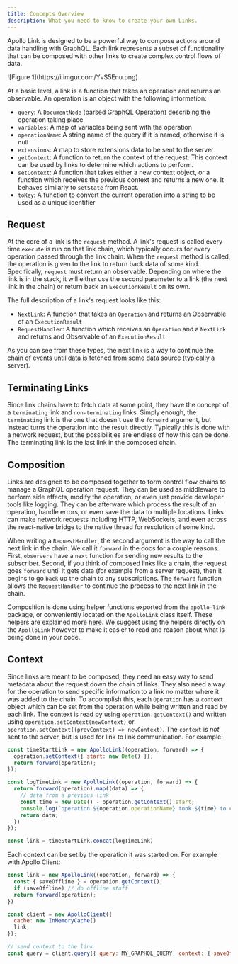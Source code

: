 ```yaml
---
title: Concepts Overview
description: What you need to know to create your own Links.
---
```


Apollo Link is designed to be a powerful way to compose actions around data handling with GraphQL. Each link represents a subset of functionality that can be composed with other links to create complex control flows of data.

<div class="center"> ![Figure 1](https://i.imgur.com/YvS5Enu.png)</div>

At a basic level, a link is a function that takes an operation and returns an observable. An operation is an object with the following information:
- `query`: A `DocumentNode` (parsed GraphQL Operation) describing the operation taking place
- `variables`: A map of variables being sent with the operation
- `operationName`: A string name of the query if it is named, otherwise it is null
- `extensions`: A map to store extensions data to be sent to the server
- `getContext`: A function to return the context of the request. This context can be used by links to determine which actions to perform. 
- `setContext`: A function that takes either a new context object, or a function which receives the previous context and returns a new one. It behaves similarly to `setState` from React.
- `toKey`: A function to convert the current operation into a string to be used as a unique identifier

<h2 id="request">Request</h2>

At the core of a link is the `request` method. A link's request is called every time `execute` is run on that link chain, which typically occurs for every operation passed through the link chain. When the `request` method is called, the operation is given to the link to return back data of some kind. Specifically, `request` must return an observable. Depending on where the link is in the stack, it will either use the second parameter to a link (the next link in the chain) or return back an `ExecutionResult` on its own.

The full description of a link's request looks like this:
- `NextLink`: A function that takes an `Operation` and returns an Observable of an `ExecutionResult`
- `RequestHandler`: A function which receives an `Operation` and a `NextLink` and returns and Observable of an `ExecutionResult`

As you can see from these types, the next link is a way to continue the chain of events until data is fetched from some data source (typically a server).

<h2 id="terminating">Terminating Links</h2>

Since link chains have to fetch data at some point, they have the concept of a `terminating` link and `non-terminating` links. Simply enough, the `terminating` link is the one that doesn't use the `forward` argument, but instead turns the operation into the result directly. Typically this is done with a network request, but the possibilities are endless of how this can be done. The terminating link is the last link in the composed chain.

<h2 id="composition">Composition</h2>

Links are designed to be composed together to form control flow chains to manage a GraphQL operation request. They can be used as middleware to perform side effects, modify the operation, or even just provide developer tools like logging. They can be afterware which process the result of an operation, handle errors, or even save the data to multiple locations. Links can make network requests including HTTP, WebSockets, and even across the react-native bridge to the native thread for resolution of some kind.

When writing a `RequestHandler`, the second argument is the way to call the next link in the chain. We call it `forward` in the docs for a couple reasons. First, `observers` have a `next` function for sending new results to the subscriber. Second, if you think of composed links like a chain, the request goes `forward` until it gets data (for example from a server request), then it begins to go `back` up the chain to any subscriptions. The `forward` function allows the `RequestHandler` to continue the process to the next link in the chain.

Composition is done using helper functions exported from the `apollo-link` package, or conveniently located on the `ApolloLink` class itself. These helpers are explained more [here](./composition.html). We suggest using the helpers directly on the `ApolloLink` however to make it easier to read and reason about what is being done in your code.

<h2 id="context">Context</h2>

Since links are meant to be composed, they need an easy way to send metadata about the request down the chain of links. They also need a way for the operation to send specific information to a link no matter where it was added to the chain. To accomplish this, each `Operation` has a `context` object which can be set from the operation while being written and read by each link. The context is read by using `operation.getContext()` and written using `operation.setContext(newContext)` or `operation.setContext((prevContext) => newContext)`. The `context` is *not* sent to the server, but is used for link to link communication. For example:

```js
const timeStartLink = new ApolloLink((operation, forward) => {
  operation.setContext({ start: new Date() });
  return forward(operation);
});

const logTimeLink = new ApolloLink((operation, forward) => {
  return forward(operation).map((data) => {
    // data from a previous link
    const time = new Date() - operation.getContext().start;
    console.log(`operation ${operation.operationName} took ${time} to complete`);
    return data;
  })
});

const link = timeStartLink.concat(logTimeLink)
```

Each context can be set by the operation it was started on. For example with Apollo Client:

```js
const link = new ApolloLink((operation, forward) => {
  const { saveOffline } = operation.getContext();
  if (saveOffline) // do offline stuff
  return forward(operation);
})

const client = new ApolloClient({
  cache: new InMemoryCache()
  link,
});

// send context to the link
const query = client.query({ query: MY_GRAPHQL_QUERY, context: { saveOffline: true }});
```
